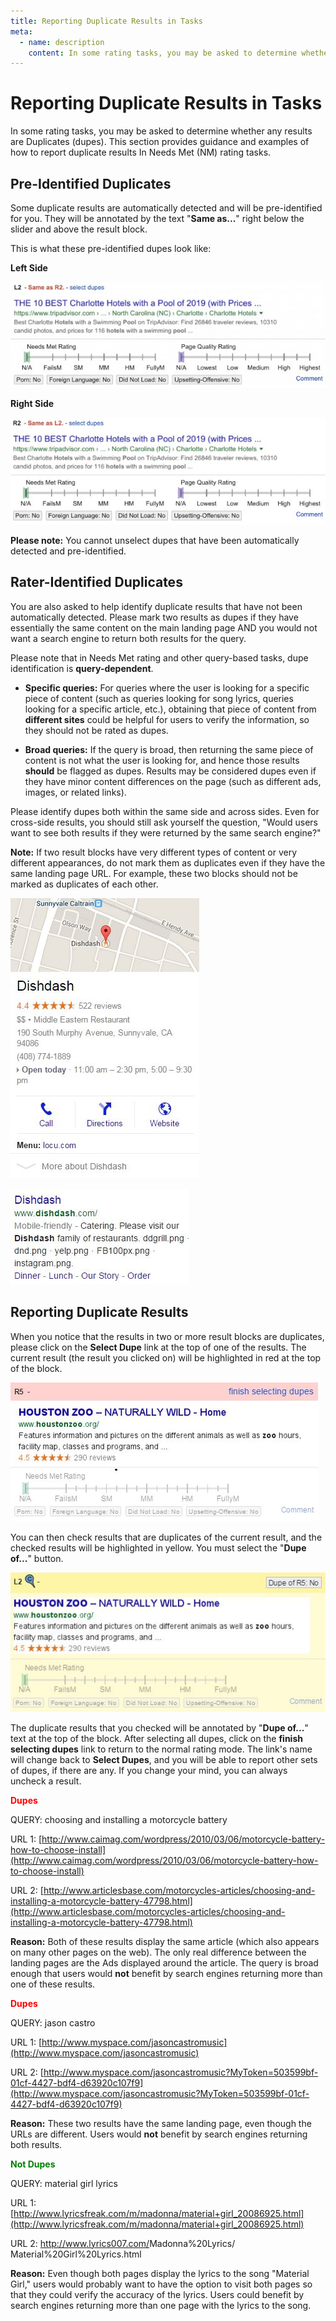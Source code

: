```yaml
---
title: Reporting Duplicate Results in Tasks
meta:
  - name: description
    content: In some rating tasks, you may be asked to determine whether any results are Duplicates (dupes). This section provides guidance and examples of how to report duplicate results In Needs Met (NM) rating tasks.
---
```


# Reporting Duplicate Results in Tasks

In some rating tasks, you may be asked to determine whether any results are Duplicates (dupes). This section provides guidance and examples of how to report duplicate results In Needs Met (NM) rating tasks.

## Pre-Identified Duplicates

Some duplicate results are automatically detected and will be pre-identified for you. They will be annotated by the text "**Same as...**" right below the slider and above the result block.

This is what these pre-identified dupes look like:

<div class="examples">
<div class="example">
<div class="results">
<div class="result">

**Left Side**

![](../images/img862.jpg)

</div>
</div>
</div>
<div class="example">
<div class="results">
<div class="result">

**Right Side**

![](../images/img863.jpg)

</div>
</div>
</div>
</div>

**Please note:** You cannot unselect dupes that have been automatically detected and pre-identified.

## Rater-Identified Duplicates

You are also asked to help identify duplicate results that have not been automatically detected. Please mark two results as dupes if they have essentially the same content on the main landing page AND you would not want a search engine to return both results for the query.

Please note that in Needs Met rating and other query-based tasks, dupe identification is **query-dependent**.

- **Specific queries:** For queries where the user is looking for a specific piece of content (such as queries looking for song lyrics, queries looking for a specific article, etc.), obtaining that piece of content from **different sites** could be helpful for users to verify the information, so they should not be rated as dupes.

- **Broad queries:** If the query is broad, then returning the same piece of content is not what the user is looking for, and hence those results **should** be flagged as dupes. Results may be considered dupes even if they have minor content differences on the page (such as different ads, images, or related links).

Please identify dupes both within the same side and across sides. Even for cross-side results, you should still ask yourself the question, "Would users want to see both results if they were returned by the same search engine?"

**Note:** If two result blocks have very different types of content or very different appearances, do not mark them as duplicates even if they have the same landing page URL. For example, these two blocks should not be marked as duplicates of each other.

<div class="examples">
<div class="example">
<div class="results">
<div class="result">

![](../images/img865.jpg)

</div>
<div class="result">

![](../images/img866.jpg)

</div>
</div>
</div>
</div>

## Reporting Duplicate Results

When you notice that the results in two or more result blocks are duplicates, please click on the **Select Dupe** link at the top of one of the results. The current result (the result you clicked on) will be highlighted in red at the top of the block.

![](../images/img868.jpg)

You can then check results that are duplicates of the current result, and the checked results will be highlighted in yellow. You must select the "**Dupe of...**" button.

![](../images/img869.jpg)

The duplicate results that you checked will be annotated by "**Dupe of...**" text at the top of the block. After selecting all dupes, click on the **finish selecting dupes** link to return to the normal rating mode. The link's name will change back to **Select Dupes**, and you will be able to report other sets of dupes, if there are any. If you change your mind, you can always uncheck a result.

<span style="color: red">**Dupes**</span>

QUERY: <span class="query">choosing and installing a motorcycle battery</span>

URL 1: [http://www.caimag.com/wordpress/2010/03/06/motorcycle-battery-how-to-choose-install](http://www.caimag.com/wordpress/2010/03/06/motorcycle-battery-how-to-choose-install)

URL 2: [http://www.articlesbase.com/motorcycles-articles/choosing-and-installing-a-motorcycle-battery-47798.html](http://www.articlesbase.com/motorcycles-articles/choosing-and-installing-a-motorcycle-battery-47798.html)

**Reason:** Both of these results display the same article (which also appears on many other pages on the web). The only real difference between the landing pages are the Ads displayed around the article. The query is broad enough that users would **not** benefit by search engines returning more than one of these results.

<span style="color: red">**Dupes**</span>

QUERY: <span class="query">jason castro</span>

URL 1: [http://www.myspace.com/jasoncastromusic](http://www.myspace.com/jasoncastromusic)

URL 2: [http://www.myspace.com/jasoncastromusic?MyToken=503599bf-01cf-4427-bdf4-d63920c107f9](http://www.myspace.com/jasoncastromusic?MyToken=503599bf-01cf-4427-bdf4-d63920c107f9)

**Reason:** These two results have the same landing page, even though the URLs are different. Users would **not** benefit by search engines returning both results.

<span style="color: green">**Not Dupes**</span>

QUERY: <span class="query">material girl lyrics</span>

URL 1: [http://www.lyricsfreak.com/m/madonna/material+girl_20086925.html](http://www.lyricsfreak.com/m/madonna/material+girl_20086925.html)

URL 2: <a href="http://www.lyrics007.com/Madonna%20Lyrics/Material%20Girl%20Lyrics.html">http://www.lyrics007.com/<wbr>Madonna%20Lyrics/<wbr>Material%20Girl%20Lyrics.html</a>

**Reason:** Even though both pages display the lyrics to the song "Material Girl," users would probably want to have the option to visit both pages so that they could verify the accuracy of the lyrics. Users could benefit by search engines returning more than one page with the lyrics to the song.
